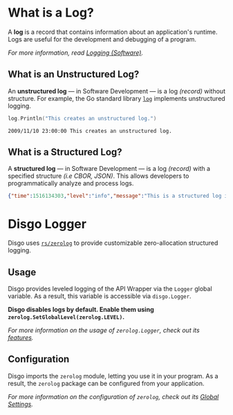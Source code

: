 # What is a Log?

A **log** is a record that contains information about an application's runtime. Logs are useful for the development and debugging of a program. 

_For more information, read [Logging (Software)](https://en.wikipedia.org/wiki/Logging_(software))._

## What is an Unstructured Log?

An **unstructured log** — in Software Development — is a log _(record)_ without structure. For example, the Go standard library [`log`](https://pkg.go.dev/log) implements unstructured logging.

```go
log.Println("This creates an unstructured log.")
```

```
2009/11/10 23:00:00 This creates an unstructured log.
```

## What is a Structured Log?

A **structured log** — in Software Development — is a log _(record)_ with a specified structure _(i.e CBOR, JSON)_. This allows developers to programmatically analyze and process logs.

```json
{"time":1516134303,"level":"info","message":"This is a structured log in the JSON format."}
```

# Disgo Logger

Disgo uses [`rs/zerolog`](https://github.com/rs/zerolog) to provide customizable zero-allocation structured logging.

## Usage

Disgo provides leveled logging of the API Wrapper via the `Logger` global variable. As a result, this variable is accessible via `disgo.Logger`. 

**Disgo disables logs by default. Enable them using `zerolog.SetGlobalLevel(zerolog.LEVEL)`.** 

_For more information on the usage of `zerolog.Logger`, check out its [features](https://github.com/rs/zerolog#features)._

## Configuration

Disgo imports the `zerolog` module, letting you use it in your program. As a result, the `zerolog` package can be configured from your application. 

_For more information on the configuration of `zerolog`, check out its [Global Settings](https://github.com/rs/zerolog#global-settings)._
